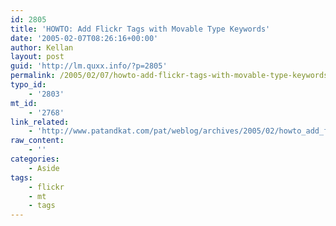 ```yaml
---
id: 2805
title: 'HOWTO: Add Flickr Tags with Movable Type Keywords'
date: '2005-02-07T08:26:16+00:00'
author: Kellan
layout: post
guid: 'http://lm.quxx.info/?p=2805'
permalink: /2005/02/07/howto-add-flickr-tags-with-movable-type-keywords/
typo_id:
    - '2803'
mt_id:
    - '2768'
link_related:
    - 'http://www.patandkat.com/pat/weblog/archives/2005/02/howto_add_flick.php'
raw_content:
    - ''
categories:
    - Aside
tags:
    - flickr
    - mt
    - tags
---
```



